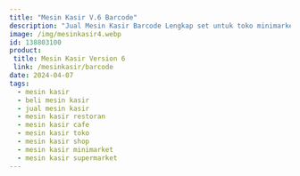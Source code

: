 ```yaml
---
title: "Mesin Kasir V.6 Barcode"
description: "Jual Mesin Kasir Barcode Lengkap set untuk toko minimarket supermarket restoran cafe rumah makan - Beli Sekarang"
image: /img/mesinkasir4.webp
id: 138803100
product: 
 title: Mesin Kasir Version 6
 link: /mesinkasir/barcode
date: 2024-04-07
tags:
  - mesin kasir
  - beli mesin kasir
  - jual mesin kasir
  - mesin kasir restoran
  - mesin kasir cafe
  - mesin kasir toko
  - mesin kasir shop
  - mesin kasir minimarket
  - mesin kasir supermarket
---
```


